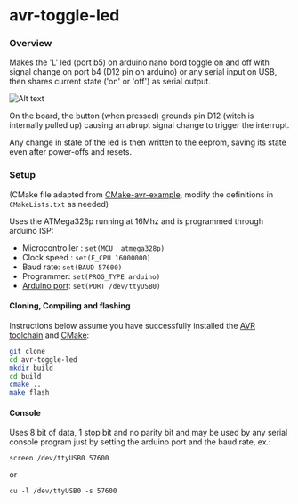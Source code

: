 avr-toggle-led
=================

### Overview

Makes the 'L' led (port b5) on arduino nano bord toggle on and off with signal change on port b4 (D12 pin on arduino) or any serial input on USB, then shares current state ('on' or 'off') as serial output. 

![Alt text](https://media.giphy.com/media/agZbFIbxs24hRY06JE/giphy-downsized-large.gif)

On the board, the button (when pressed) grounds pin D12 (witch is internally pulled up) causing an abrupt signal change to trigger the interrupt.

Any change in state of the led is then written to the eeprom, saving its state even after power-offs and resets.


### Setup

(CMake file adapted from [CMake-avr-example](https://github.com/patrick--/CMake-avr-example.git), modify the definitions in `CMakeLists.txt` as needed)

Uses the ATMega328p running at 16Mhz and is programmed through arduino ISP:

* Microcontroller : `set(MCU  atmega328p)`
* Clock speed : `set(F_CPU 16000000)`
* Baud rate: `set(BAUD 57600)`
* Programmer: `set(PROG_TYPE arduino)`
* [Arduino port](https://www.mathworks.com/help/supportpkg/arduinoio/ug/find-arduino-port-on-windows-mac-and-linux.html): `set(PORT /dev/ttyUSB0)`


#### Cloning, Compiling and flashing
Instructions below assume you have successfully installed the [AVR toolchain](https://www.nongnu.org/avr-libc/user-manual/overview.html) and [CMake](http://www.cmake.org/):
```sh
git clone 
cd avr-toggle-led
mkdir build
cd build
cmake ..
make flash
```

#### Console

Uses 8 bit of data, 1 stop bit and no parity bit and may be used by any serial console program just by setting the arduino port and the baud rate, ex.:

```shell
screen /dev/ttyUSB0 57600
```

or 

```shell
cu -l /dev/ttyUSB0 -s 57600
```
